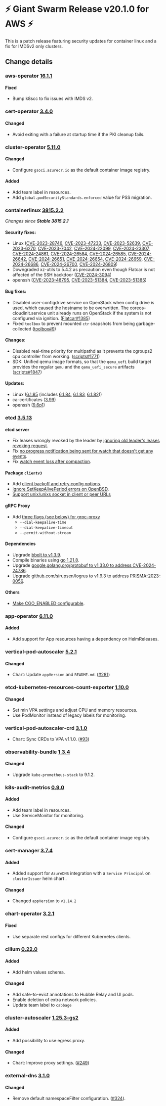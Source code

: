 # :zap: Giant Swarm Release v20.1.0 for AWS :zap:

This is a patch release featuring security updates for container linux and a fix for IMDSv2 only clusters.

## Change details


### aws-operator [16.1.1](https://github.com/giantswarm/aws-operator/releases/tag/v16.1.1)

#### Fixed
- Bump k8scc to fix issues with IMDS v2.



### cert-operator [3.4.0](https://github.com/giantswarm/cert-operator/releases/tag/v3.4.0)

#### Changed
- Avoid exiting with a failure at startup time if the PKI cleanup fails.



### cluster-operator [5.11.0](https://github.com/giantswarm/cluster-operator/releases/tag/v5.11.0)

#### Changed
- Configure `gsoci.azurecr.io` as the default container image registry.
#### Added
- Add team label in resources.
- Add `global.podSecurityStandards.enforced` value for PSS migration.



### containerlinux [3815.2.2](https://www.flatcar-linux.org/releases/#release-3815.2.2)

 _Changes since **Stable 3815.2.1**_
 
 #### Security fixes:
 
 - Linux ([CVE-2023-28746](https://nvd.nist.gov/vuln/detail/CVE-2023-28746), [CVE-2023-47233](https://nvd.nist.gov/vuln/detail/CVE-2023-47233), [CVE-2023-52639](https://nvd.nist.gov/vuln/detail/CVE-2023-52639), [CVE-2023-6270](https://nvd.nist.gov/vuln/detail/CVE-2023-6270), [CVE-2023-7042](https://nvd.nist.gov/vuln/detail/CVE-2023-7042), [CVE-2024-22099](https://nvd.nist.gov/vuln/detail/CVE-2024-22099), [CVE-2024-23307](https://nvd.nist.gov/vuln/detail/CVE-2024-23307), [CVE-2024-24861](https://nvd.nist.gov/vuln/detail/CVE-2024-24861), [CVE-2024-26584](https://nvd.nist.gov/vuln/detail/CVE-2024-26584), [CVE-2024-26585](https://nvd.nist.gov/vuln/detail/CVE-2024-26585), [CVE-2024-26642](https://nvd.nist.gov/vuln/detail/CVE-2024-26642), [CVE-2024-26651](https://nvd.nist.gov/vuln/detail/CVE-2024-26651), [CVE-2024-26654](https://nvd.nist.gov/vuln/detail/CVE-2024-26654), [CVE-2024-26659](https://nvd.nist.gov/vuln/detail/CVE-2024-26659), [CVE-2024-26686](https://nvd.nist.gov/vuln/detail/CVE-2024-26686), [CVE-2024-26700](https://nvd.nist.gov/vuln/detail/CVE-2024-26700), [CVE-2024-26809](https://nvd.nist.gov/vuln/detail/CVE-2024-26809))
 - Downgraded xz-utils to 5.4.2 as precaution even though Flatcar is not affected of the SSH backdoor ([CVE-2024-3094](https://nvd.nist.gov/vuln/detail/CVE-2024-3094))
 - openssh ([CVE-2023-48795](https://nvd.nist.gov/vuln/detail/CVE-2023-48795), [CVE-2023-51384](https://nvd.nist.gov/vuln/detail/CVE-2023-51384), [CVE-2023-51385](https://nvd.nist.gov/vuln/detail/CVE-2023-51385))
 
 #### Bug fixes:
 
 - Disabled user-configdrive.service on OpenStack when config drive is used, which caused the hostname to be overwritten. The coreos-cloudinit.service unit already runs on OpenStack if the system is not configured via ignition. ([Flatcar#1385](https://github.com/flatcar/Flatcar/issues/1385))
 - Fixed `toolbox` to prevent mounted `ctr` snapshots from being garbage-collected ([toolbox#9](https://github.com/flatcar/toolbox/pull/9))
 
 #### Changes:
 
 - Disabled real-time priority for multipathd as it prevents the cgroups2 cpu controller from working. ([scripts#1771](https://github.com/flatcar/scripts/pull/1771))
 - SDK: Unified qemu image formats, so that the `qemu_uefi` build target provides the regular `qemu` and the `qemu_uefi_secure` artifacts ([scripts#1847](https://github.com/flatcar/scripts/pull/1847))
 
 #### Updates:
 
 - Linux ([6.1.85](https://lwn.net/Articles/969355) (includes [6.1.84](https://lwn.net/Articles/968254), [6.1.83](https://lwn.net/Articles/966759), [6.1.82](https://lwn.net/Articles/965607)))
 - ca-certificates ([3.99](https://firefox-source-docs.mozilla.org/security/nss/releases/nss_3_99.html))
 - openssh ([9.6p1](https://www.openssh.com/releasenotes.html#9.6p1))



### etcd [3.5.13](https://github.com/etcd-io/etcd/releases/tag/v3.5.13)

#### etcd server
- Fix leases wrongly revoked by the leader by [ignoring old leader's leases revoking request](https://github.com/etcd-io/etcd/pull/17425).
- Fix [no progress notification being sent for watch that doesn't get any events](https://github.com/etcd-io/etcd/pull/17566).
- Fix [watch event loss after compaction](https://github.com/etcd-io/etcd/pull/17612).
#### Package `clientv3`
- Add [client backoff and retry config options](https://github.com/etcd-io/etcd/pull/17363).
- [Ignore SetKeepAlivePeriod errors on OpenBSD](https://github.com/etcd-io/etcd/pull/17387).
- [Support unix/unixs socket in client or peer URLs](https://github.com/etcd-io/etcd/pull/15940)
#### gRPC Proxy
- Add [three flags (see below) for grpc-proxy](https://github.com/etcd-io/etcd/pull/17447)
  - `--dial-keepalive-time`
  - `--dial-keepalive-timeout`
  - `--permit-without-stream`
#### Dependencies
- Upgrade [bbolt to v1.3.9](https://github.com/etcd-io/etcd/pull/17483).
- Compile binaries using [go 1.21.8](https://github.com/etcd-io/etcd/pull/17537).
- Upgrade [google.golang.org/protobuf to v1.33.0 to address CVE-2024-24786](https://github.com/etcd-io/etcd/pull/17553).
- Upgrade github.com/sirupsen/logrus to v1.9.3 to address [PRISMA-2023-0056](https://github.com/etcd-io/etcd/pull/17482).
#### Others
- [Make CGO_ENABLED configurable](https://github.com/etcd-io/etcd/pull/17421).



### app-operator [6.11.0](https://github.com/giantswarm/app-operator/releases/tag/v6.11.0)

#### Added
- Add support for App resources having a dependency on HelmReleases.



### vertical-pod-autoscaler [5.2.1](https://github.com/giantswarm/vertical-pod-autoscaler-app/releases/tag/v5.2.1)

#### Changed
- Chart: Update `appVersion` and `README.md`. ([#281](https://github.com/giantswarm/vertical-pod-autoscaler-app/pull/281))



### etcd-kubernetes-resources-count-exporter [1.10.0](https://github.com/giantswarm/etcd-kubernetes-resources-count-exporter/releases/tag/v1.10.0)

#### Changed 
- Set min VPA settings and adjust CPU and memory resources.
- Use PodMonitor instead of legacy labels for monitoring.



### vertical-pod-autoscaler-crd [3.1.0](https://github.com/giantswarm/vertical-pod-autoscaler-crd/releases/tag/v3.1.0)

- Chart: Sync CRDs to VPA v1.1.0. ([#93](https://github.com/giantswarm/vertical-pod-autoscaler-crd/pull/93))



### observability-bundle [1.3.4](https://github.com/giantswarm/observability-bundle/releases/tag/v1.3.4)

#### Changed
- Upgrade `kube-prometheus-stack` to 9.1.2.



### k8s-audit-metrics [0.9.0](https://github.com/giantswarm/k8s-audit-metrics/releases/tag/v0.9.0)

#### Added
- Add team label in resources.
- Use ServiceMonitor for monitoring.
#### Changed
- Configure `gsoci.azurecr.io` as the default container image registry.



### cert-manager [3.7.4](https://github.com/giantswarm/cert-manager-app/releases/tag/v3.7.4)

#### Added
- Added support for `AzureDNS` integration with a `Service Principal` on `clusterIssuer` helm chart .
#### Changed
- Changed `appVersion` to `v1.14.2`



### chart-operator [3.2.1](https://github.com/giantswarm/chart-operator/releases/tag/v3.2.1)

#### Fixed
- Use separate rest configs for different Kubernetes clients.



### cilium [0.22.0](https://github.com/giantswarm/cilium-app/releases/tag/v0.22.0)

#### Added
- Add helm values schema.
#### Changed
- Add safe-to-evict annotations to Hubble Relay and UI pods.
- Enable deletion of extra network policies.
- Update team label to `cabbage`



### cluster-autoscaler [1.25.3-gs2](https://github.com/giantswarm/cluster-autoscaler-app/releases/tag/v1.25.3-gs2)

#### Added
- Add possibility to use egress proxy.
#### Changed
- Chart: Improve proxy settings. ([#249](https://github.com/giantswarm/cluster-autoscaler-app/pull/249))



### external-dns [3.1.0](https://github.com/giantswarm/external-dns-app/releases/tag/v3.1.0)

#### Changed
- Remove default namespaceFilter configuration. ([#324](https://github.com/giantswarm/external-dns-app/pull/324)).




